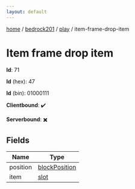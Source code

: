 ```yaml
---
layout: default
---
```


[home](/)  /  [bedrock201](/protocol/bedrock201)  /  [play](/protocol/bedrock201/play)  /  item-frame-drop-item

# Item frame drop item

**Id**: 71

**Id** (hex): 47

**Id** (bin): 01000111

**Clientbound**: ✔️

**Serverbound**: ✖️

## Fields

Name | Type
---|---
position | [blockPosition](/protocol/bedrock201/types/block-position)
item | [slot](/protocol/bedrock201/types/slot)

